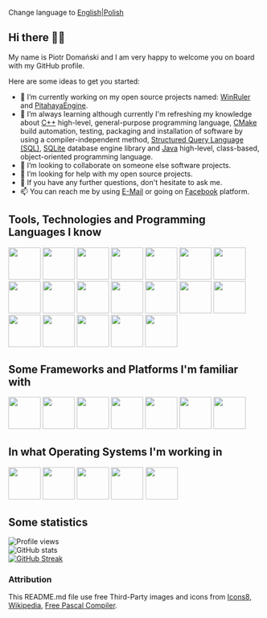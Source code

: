 Change language to [English](https://github.com/dompiotr85/dompiotr85/blob/main/README.md)|[Polish](https://github.com/dompiotr85/dompiotr85/blob/main/README_PL.md)

## Hi there 👋🏻

My name is Piotr Domański and I am very happy to welcome you on board with my GitHub profile.

Here are some ideas to get you started:

- 🔭 I’m currently working on my open source projects named: [WinRuler](https://github.com/dompiotr85/WinRuler) and [PitahayaEngine](https://github.com/dompiotr85/PitahayaEngine).
- 🌱 I’m always learning although currently I'm refreshing my knowledge about [C++](https://en.wikipedia.org/wiki/C%2B%2B) high-level, general-purpose programming language, [CMake](https://en.wikipedia.org/wiki/CMake) build automation, testing, packaging and installation of software by using a compiler-independent method, [Structured Query Language (SQL)](https://en.wikipedia.org/wiki/SQL), [SQLite](https://en.wikipedia.org/wiki/SQLite) database engine library and [Java](https://en.wikipedia.org/wiki/Java_(programming_language)) high-level, class-based, object-oriented programming language.
- 👯 I’m looking to collaborate on someone else software projects.
- 🤔 I’m looking for help with my open source projects.
- 💬 If you have any further questions, don't hesitate to ask me.
- 📫 You can reach me by using [E-Mail](mailto:positive.podi@gmail.com) or going on [Facebook](https://www.facebook.com/doman.junior) platform.

## Tools, Technologies and Programming Languages I know

[<img src="https://img.icons8.com/?size=100&id=105446&format=png&color=000000" width="64" height="64"/>](https://en.wikipedia.org/wiki/Delphi_(software))
[<img src="https://upload.wikimedia.org/wikipedia/commons/8/80/Lazarus_Logo_%28new%29.png" width="64" height="64"/>](https://en.wikipedia.org/wiki/Lazarus_(software))
[<img src="https://www.freepascal.org/pic/logo.gif" width="64" height="64"/>](https://en.wikipedia.org/wiki/Free_Pascal)
[<img src="https://upload.wikimedia.org/wikipedia/commons/1/18/C_Programming_Language.svg" width="64" height="64"/>](https://en.wikipedia.org/wiki/C_(programming_language))
[<img src="https://upload.wikimedia.org/wikipedia/commons/1/18/ISO_C%2B%2B_Logo.svg" width="64" height="64"/>](https://en.wikipedia.org/wiki/C%2B%2B)
[<img src="https://upload.wikimedia.org/wikipedia/commons/b/bb/WxWidgets.svg" width="64" height="64"/>](https://en.wikipedia.org/wiki/WxWidgets)
[<img src="https://upload.wikimedia.org/wikipedia/commons/6/61/HTML5_logo_and_wordmark.svg" width="64" height="64"/>](https://en.wikipedia.org/wiki/HTML)
[<img src="https://upload.wikimedia.org/wikipedia/commons/d/d5/CSS3_logo_and_wordmark.svg" width="64" height="64"/>](https://en.wikipedia.org/wiki/CSS)
[<img src="https://img.icons8.com/?size=100&id=v13GOfYIdvlQ&format=png&color=000000" width="64" height="64"/>](https://en.wikipedia.org/wiki/SQL)
[<img src="https://upload.wikimedia.org/wikipedia/commons/9/97/Sqlite-square-icon.svg" width="64" height="64"/>](https://en.wikipedia.org/wiki/SQLite)
[<img src="https://img.icons8.com/?size=100&id=laYYF3dV0Iew&format=png&color=000000" width="64" height="64"/>](https://en.wikipedia.org/wiki/Microsoft_SQL_Server)
[<img src="https://img.icons8.com/?size=100&id=qGUfLiYi1bRN&format=png&color=000000" width="64" height="64"/>](https://en.wikipedia.org/wiki/MySQL)
[<img src="https://img.icons8.com/?size=100&id=DakakaPez2uy&format=png&color=000000" width="64" height="64"/>](https://en.wikipedia.org/wiki/MariaDB)
[<img src="https://upload.wikimedia.org/wikipedia/commons/2/29/Postgresql_elephant.svg" width="64" height="64"/>](https://en.wikipedia.org/wiki/PostgreSQL)
[<img src="https://img.icons8.com/?size=100&id=39913&format=png&color=000000" widht="64" height="64"/>](https://en.wikipedia.org/wiki/Oracle_Database)
[<img src="https://upload.wikimedia.org/wikipedia/commons/e/e0/Git-logo.svg" width="64" height="64"/>](https://en.wikipedia.org/wiki/Git)
[<img src="https://img.icons8.com/?size=100&id=iEBcQcM9rnZ9&format=png&color=000000" width="64" height="64"/>](https://en.wikipedia.org/wiki/GitHub)
[<img src="https://upload.wikimedia.org/wikipedia/commons/4/45/The_GIMP_icon_-_gnome.svg" width="64" height="64"/>](https://en.wikipedia.org/wiki/GIMP)
[<img src="https://upload.wikimedia.org/wikipedia/commons/a/af/Adobe_Photoshop_CC_icon.svg" width="64" height="64"/>](https://en.wikipedia.org/wiki/Adobe_Photoshop)

## Some Frameworks and Platforms I'm familiar with

[<img src="https://upload.wikimedia.org/wikipedia/commons/2/2c/Visual_Studio_Icon_2022.svg" width="64" height="64"/>](https://en.wikipedia.org/wiki/Visual_Studio)
[<img src="https://upload.wikimedia.org/wikipedia/commons/a/af/GNU_Compiler_Collection_logo.svg" width="64" height="64"/>](https://en.wikipedia.org/wiki/GNU_Compiler_Collection)
[<img src="https://upload.wikimedia.org/wikipedia/commons/9/9a/Visual_Studio_Code_1.35_icon.svg" width="64" height="64"/>](https://en.wikipedia.org/wiki/Visual_Studio_Code)
[<img src="https://upload.wikimedia.org/wikipedia/commons/4/4b/Codeblocks_logo.png" width="64" height="64"/>](https://en.wikipedia.org/wiki/Code::Blocks)
[<img src="https://upload.wikimedia.org/wikipedia/commons/1/1b/Xcode.svg" width="64" height="64"/>](https://en.wikipedia.org/wiki/Xcode)
[<img src="https://upload.wikimedia.org/wikipedia/commons/5/55/Delphi_Logo_12.svg" width="64" height="64"/>](https://en.wikipedia.org/wiki/Delphi_(software))
[<img src="https://img.icons8.com/?size=100&id=22813&format=png&color=000000" width="64" height="64"/>](https://en.wikipedia.org/wiki/Docker_(software))

## In what Operating Systems I'm working in

[<img src="https://upload.wikimedia.org/wikipedia/commons/e/e2/Windows_logo_and_wordmark_-_2021.svg" width="64" height="64"/>](https://en.wikipedia.org/wiki/Microsoft_Windows)
[<img src="https://upload.wikimedia.org/wikipedia/commons/3/3c/TuxFlat.svg" width="64" height="64"/>](https://en.wikipedia.org/wiki/Linux)
[<img src="https://upload.wikimedia.org/wikipedia/commons/4/4a/Debian-OpenLogo.svg" width="64" height="64"/>](https://en.wikipedia.org/wiki/Debian)
[<img src="https://upload.wikimedia.org/wikipedia/commons/d/d1/Raspberry_Pi_OS_Logo.png" width="64" height="64"/>](https://en.wikipedia.org/wiki/Raspberry_Pi_OS)
[<img src="https://upload.wikimedia.org/wikipedia/commons/3/30/MacOS_logo.svg" width="64" height="64" style="border:1px solid white"/>](https://en.wikipedia.org/wiki/MacOS)

## Some statistics

![Profile views](https://komarev.com/ghpvc/?username=dompiotr85)<br/>
![GitHub stats](https://github-readme-stats.vercel.app/api?username=dompiotr85&show_icons=true&theme=calm_pink)<br/>
[![GitHub Streak](https://streak-stats.demolab.com?user=dompiotr85&theme=onedark)](https://git.io/streak-stats)<br/>

### Attribution

This README.md file use free Third-Party images and icons from [Icons8](https://icons8.com/), [Wikipedia](https://www.wikipedia.org/), [Free Pascal Compiler](https://www.freepascal.org/).

